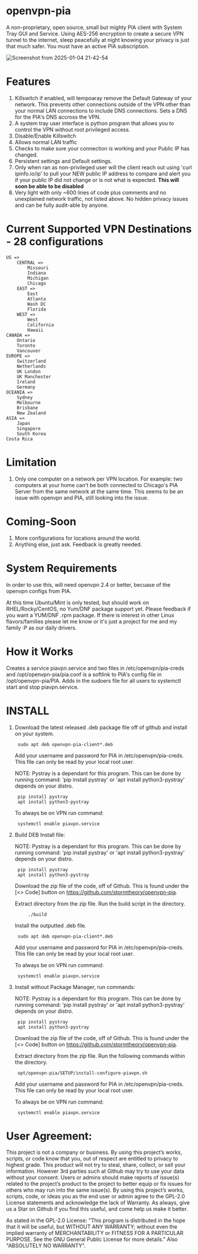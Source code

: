 # openvpn-pia

A non-proprietary, open source, small but mighty PIA client with System Tray GUI and Service. Using AES-256 encryption to create a secure VPN tunnel to the internet, sleep peacefully at night knowing your privacy is just that much safer. You must have an active PIA subscription.

![Screenshot from 2025-01-04 21-42-54](https://github.com/user-attachments/assets/29066e4f-9906-4869-8320-adeae1067028)

# Features
1) Killswitch if enabled, will tempoaray remove the Default Gateway of your network. This prevents other connections outside of the VPN other than your normal LAN connections to include DNS connections. Sets a DNS for the PIA's DNS accross the VPN.
2) A system tray user interface is python program that allows you to control the VPN without root privileged access.
3) Disable/Enable Killswitch
4) Allows normal LAN traffic
5) Checks to make sure your connection is working and your Public IP has changed.
6) Persistent settings and Default settings.
7) Only when ran as non-privileged user will the client reach out using 'curl ipinfo.io/ip' to pull your NEW public IP address to compare and alert you if your public IP did not change or is not what is expected. **This will soon be able to be disabled**
8) Very light with only ~600 lines of code plus comments and no unexplained network traffic, not listed above. No hidden privacy issues and can be fully audit-able by anyone.

# Current Supported VPN Destinations - 28 configurations
    US =>
        CENTRAL =>
            Missouri
            Indiana
            Michigan
            Chicago
        EAST =>
            East
            Atlanta
            Wash DC
            Florida
        WEST =>
            West
            California
            Hawaii
    CANADA =>
        Ontario
        Toronto
        Vancouver
    EUROPE =>
        Switzerland
        Netherlands
        UK London
        UK Manchester
        Ireland
        Germany
    OCEANIA =>
        Sydney
        Melbourne
        Brisbane
        New Zealand
    ASIA =>
        Japan
        Singapore
        South Korea
    Costa Rica

# Limitation
1) Only one computer on a network per VPN location. For example: two computers at your home can't be both connected to Chicago's PIA Server from the same network at the same time. This seems to be an issue with openvpn and PIA, still looking into the issue.

# Coming-Soon
1) More configurations for locations around the world.
2) Anything else, just ask. Feedback is greatly needed.

# System Requirements
In order to use this, will need openvpn 2.4 or better, becuase of the openvpn configs from PIA.

At this time Ubuntu/Mint is only tested, but should work on RHEL/Rocky/CentOS, no Yum/DNF package support yet. Please feedback if you want a YUM/DNF .rpm package. If there is interest in other Linux flavors/families please let me know or it's just a project for me and my family :P as our daily drivers.

# How it Works
Creates a service piavpn.service and two files in /etc/openvpn/pia-creds and /opt/openvpn-pia/pia.conf is a softlink to PIA's config file in /opt/openvpn-pia/PIA. Adds in the sudoers file for all users to systemctl start and stop piavpn.service. 

# INSTALL
1) Download the latest released .deb package file off of github and install on your system.

		sudo apt deb openvpn-pia-client*.deb

	Add your username and password for PIA in /etc/openvpn/pia-creds. This file can only be read by your local root user.

	NOTE: Pystray is a dependant for this program. This can be done by running command: 'pip install pystray' or 'apt install python3-pystray' depends on your distro.

		pip install pystray
		apt install python3-pystray
	
 	To always be on VPN run command:

  		systemctl enable piavpn.service

3) Build DEB Install file:

   NOTE: Pystray is a dependant for this program. This can be done by running command: 'pip install pystray' or 'apt install python3-pystray' depends on your distro.

		pip install pystray
		apt install python3-pystray

   Download the zip file of the code, off of Github. This is found under the [<> Code] button on https://github.com/stormtheory/openvpn-pia.

   Extract directory from the zip file. Run the build script in the directory.

        	./build

   Install the outputted .deb file.

   		sudo apt deb openvpn-pia-client*.deb

   Add your username and password for PIA in /etc/openvpn/pia-creds. This file can only be read by your local root user.

   To always be on VPN run command:

   		systemctl enable piavpn.service

5) Install without Package Manager, run commands:
	
   NOTE: Pystray is a dependant for this program. This can be done by running command: 'pip install pystray' or 'apt install python3-pystray' depends on your distro.

		pip install pystray
		apt install python3-pystray

   Download the zip file of the code, off of Github. This is found under the [<> Code] button on https://github.com/stormtheory/openvpn-pia.

   Extract directory from the zip file. Run the following commands within the directory.

        opt/openvpn-pia/SETUP/install-configure-piavpn.sh

   Add your username and password for PIA in /etc/openvpn/pia-creds. This file can only be read by your local root user.

   To always be on VPN run command:

   		systemctl enable piavpn.service

# User Agreement:
This project is not a company or business. By using this project’s works, scripts, or code know that you, out of respect are entitled to privacy to highest grade. This product will not try to steal, share, collect, or sell your information. However 3rd parties such at Github may try to use your data without your consent. Users or admins should make reports of issue(s) related to the project’s product to the project to better equip or fix issues for others who may run into the same issue(s). By using this project’s works, scripts, code, or ideas you as the end user or admin agree to the GPL-2.0 License statements and acknowledge the lack of Warranty. As always, give us a Star on Github if you find this useful, and come help us make it better.

As stated in the GPL-2.0 License:
    "This program is distributed in the hope that it will be useful,
    but WITHOUT ANY WARRANTY; without even the implied warranty of
    MERCHANTABILITY or FITNESS FOR A PARTICULAR PURPOSE.  See the
    GNU General Public License for more details." Also "ABSOLUTELY NO WARRANTY".
